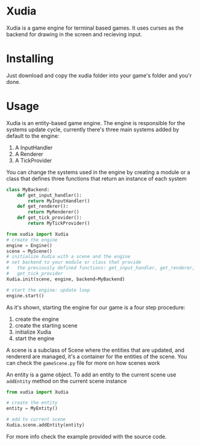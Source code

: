 # Xudia
Xudia is a game engine for terminal based games.
It uses curses as the backend for drawing in the screen and recieving input.

# Installing
Just download and copy the xudia folder into your game's folder and you'r done.

# Usage
Xudia is an entity-based game engine. The engine is responsible for the systems update cycle, currently there's three main systems added by default to the engine:

1. A InputHandler
2. A Renderer
3. A TickProvider

You can change the systems used in the engine by creating a module or a class that defines three functions that return an instance of each system

```python
class MyBackend:
    def get_input_handler():
        return MyInputHandler()
    def get_renderer():
        return MyRenderer()
    def get_tick_provider():
        return MyTickProvider()

from xudia import Xudia
# create the engine
engine = Engine()
scene = MyScene()
# initialize Xudia with a scene and the engine
# set backend to your module or class that provide 
#   the previously defined functions: get_input_handler, get_renderer,
#   get_tick_provider
Xudia.init(scene, engine, backend=MyBackend)

# start the engine: update loop
engine.start()
```

As it's shown, starting the engine for our game is a four step procedure:

1. create the engine
2. create the starting scene
3. initialize Xudia
4. start the engine

A scene is a subclass of Scene where the entities that are updated, and rendererd are managed, it's a container for the entities of the scene.
You can check the `gameScene.py` file for more on how scenes work

An entity is a game object. To add an entity to the current scene use `addEntity` method on the current scene instance

```python
from xudia import Xudia

# create the entity
entity = MyEntity()

# add to current scene
Xudia.scene.addEntity(entity)
```

For more info check the example provided with the source code.